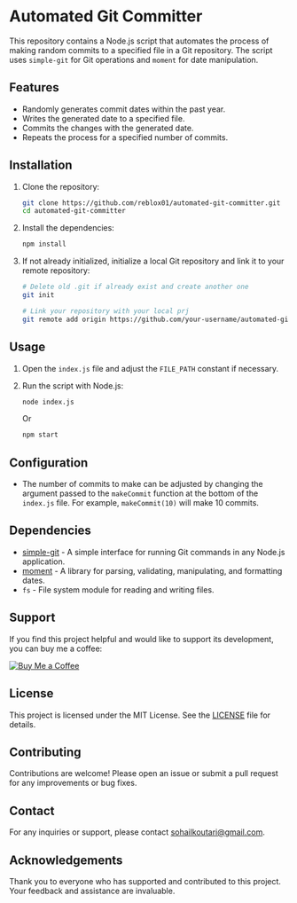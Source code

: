 # Automated Git Committer

This repository contains a Node.js script that automates the process of making random commits to a specified file in a Git repository. The script uses `simple-git` for Git operations and `moment` for date manipulation.

## Features

- Randomly generates commit dates within the past year.
- Writes the generated date to a specified file.
- Commits the changes with the generated date.
- Repeats the process for a specified number of commits.

## Installation

1. Clone the repository:
   ```sh
   git clone https://github.com/reblox01/automated-git-committer.git
   cd automated-git-committer
   ```
2. Install the dependencies:
   ```sh
   npm install
   ```
3. If not already initialized, initialize a local Git repository and link it to your remote repository:
   ```sh
   # Delete old .git if already exist and create another one
   git init

   # Link your repository with your local prj
   git remote add origin https://github.com/your-username/automated-git-committer.git
   ```

## Usage

1. Open the `index.js` file and adjust the `FILE_PATH` constant if necessary.

2. Run the script with Node.js:

    ```sh
    node index.js
    ```
    Or
    
    ```sh
    npm start
    ```

## Configuration

* The number of commits to make can be adjusted by changing the argument passed to the `makeCommit` function at the bottom of the `index.js` file. For example, `makeCommit(10)` will make 10 commits.

## Dependencies

* [simple-git](https://www.npmjs.com/package/simple-git) - A simple interface for running Git commands in any Node.js application.
* [moment](https://www.npmjs.com/package/moment) - A library for parsing, validating, manipulating, and formatting dates.
* `fs` - File system module for reading and writing files.

## Support

If you find this project helpful and would like to support its development, you can buy me a coffee:

[![Buy Me a Coffee](https://www.buymeacoffee.com/assets/img/custom_images/orange_img.png)](https://www.buymeacoffee.com/arosck1)

## License

This project is licensed under the MIT License. See the [LICENSE](LICENSE) file for details.

## Contributing

Contributions are welcome! Please open an issue or submit a pull request for any improvements or bug fixes.

## Contact

For any inquiries or support, please contact [sohailkoutari@gmail.com](mailto:sohailkoutari@gmail.com).

## Acknowledgements

Thank you to everyone who has supported and contributed to this project. Your feedback and assistance are invaluable.
